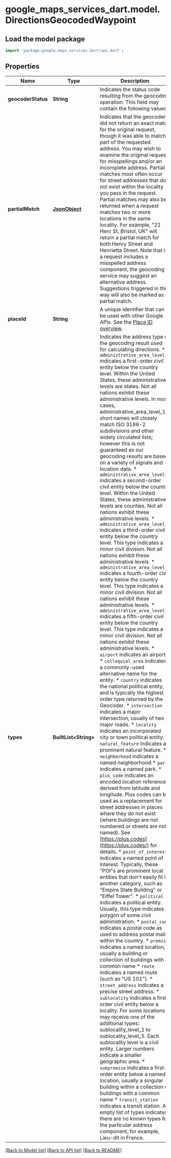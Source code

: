 # google_maps_services_dart.model.DirectionsGeocodedWaypoint

## Load the model package
```dart
import 'package:google_maps_services_dart/api.dart';
```

## Properties
Name | Type | Description | Notes
------------ | ------------- | ------------- | -------------
**geocoderStatus** | **String** | Indicates the status code resulting from the geocoding operation. This field may contain the following values. | [optional] 
**partialMatch** | [**JsonObject**](.md) | Indicates that the geocoder did not return an exact match for the original request, though it was able to match part of the requested address. You may wish to examine the original request for misspellings and/or an incomplete address.  Partial matches most often occur for street addresses that do not exist within the locality you pass in the request. Partial matches may also be returned when a request matches two or more locations in the same locality. For example, \"21 Henr St, Bristol, UK\" will return a partial match for both Henry Street and Henrietta Street. Note that if a request includes a misspelled address component, the geocoding service may suggest an alternative address. Suggestions triggered in this way will also be marked as a partial match.  | [optional] 
**placeId** | **String** | A unique identifier that can be used with other Google APIs. See the [Place ID overview](https://developers.google.com/maps/documentation/places/web-service/place-id). | [optional] 
**types** | **BuiltList&lt;String&gt;** | Indicates the address type of the geocoding result used for calculating directions.  * `administrative_area_level_1` indicates a first-order civil entity below the country level. Within the United States, these administrative levels are states. Not all nations exhibit these administrative levels. In most cases, administrative_area_level_1 short names will closely match ISO 3166-2 subdivisions and other widely circulated lists; however this is not guaranteed as our geocoding results are based on a variety of signals and location data. * `administrative_area_level_2` indicates a second-order civil entity below the country level. Within the United States, these administrative levels are counties. Not all nations exhibit these administrative levels. * `administrative_area_level_3` indicates a third-order civil entity below the country level. This type indicates a minor civil division. Not all nations exhibit these administrative levels. * `administrative_area_level_4` indicates a fourth-order civil entity below the country level. This type indicates a minor civil division. Not all nations exhibit these administrative levels. * `administrative_area_level_5` indicates a fifth-order civil entity below the country level. This type indicates a minor civil division. Not all nations exhibit these administrative levels. * `airport` indicates an airport. * `colloquial_area` indicates a commonly-used alternative name for the entity. * `country` indicates the national political entity, and is typically the highest order type returned by the Geocoder. * `intersection` indicates a major intersection, usually of two major roads. * `locality` indicates an incorporated city or town political entity. * `natural_feature` indicates a prominent natural feature. * `neighborhood` indicates a named neighborhood * `park` indicates a named park. * `plus_code` indicates an encoded location reference, derived from latitude and longitude. Plus codes can be used as a replacement for street addresses in places where they do not exist (where buildings are not numbered or streets are not named). See [https://plus.codes](https://plus.codes/) for details. * `point_of_interest` indicates a named point of interest. Typically, these \"POI\"s are prominent local entities that don't easily fit in another category, such as \"Empire State Building\" or \"Eiffel Tower\". * `political` indicates a political entity. Usually, this type indicates a polygon of some civil administration. * `postal_code` indicates a postal code as used to address postal mail within the country. * `premise` indicates a named location, usually a building or collection of buildings with a common name * `route` indicates a named route (such as \"US 101\"). * `street_address` indicates a precise street address. * `sublocality` indicates a first-order civil entity below a locality. For some locations may receive one of the additional types: sublocality_level_1 to sublocality_level_5. Each sublocality level is a civil entity. Larger numbers indicate a smaller geographic area. * `subpremise` indicates a first-order entity below a named location, usually a singular building within a collection of buildings with a common name * `transit_station` indicates a transit station.  An empty list of types indicates there are no known types for the particular address component, for example, Lieu-dit in France.  | [optional] 

[[Back to Model list]](../README.md#documentation-for-models) [[Back to API list]](../README.md#documentation-for-api-endpoints) [[Back to README]](../README.md)


